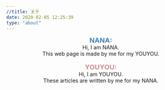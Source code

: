 ```yaml
---
//title: 关于
date: 2020-02-05 12:25:39
type: "about"
---
```

<center><font color=#4682B4 size=4><b>NANA:</b></font></center>
   <center> Hi, I am NANA.</center><center>This web page is made by me for my YOUYOU.</center><br/>



<center><font color=#CD8C95 size=4><b>YOUYOU:</b></font></center>
<center> Hi, I am YOUYOU.</center><center>These articles are written by me for my NANA.</center>
